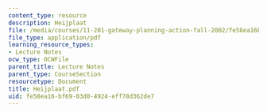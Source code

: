 ```yaml
---
content_type: resource
description: Heijplaat
file: /media/courses/11-201-gateway-planning-action-fall-2002/fe58ea16bf6903d04924eff78d362de7_Heijplaat.pdf
file_type: application/pdf
learning_resource_types:
- Lecture Notes
ocw_type: OCWFile
parent_title: Lecture Notes
parent_type: CourseSection
resourcetype: Document
title: Heijplaat.pdf
uid: fe58ea16-bf69-03d0-4924-eff78d362de7
---
```

